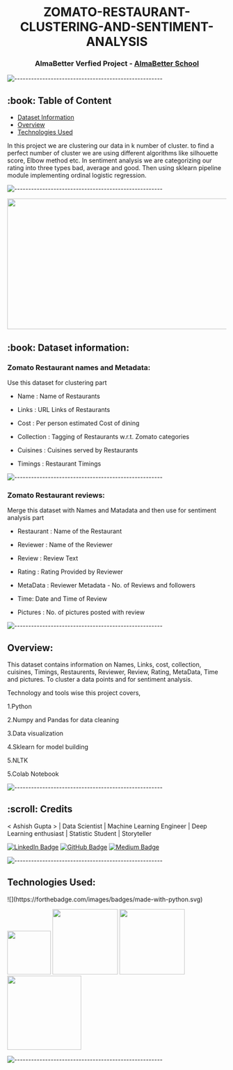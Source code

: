 <h1 align="center"> ZOMATO-RESTAURANT-CLUSTERING-AND-SENTIMENT-ANALYSIS </h1>
<h3 align="center"> AlmaBetter Verfied Project - <a href="https://www.almabetter.com/"> AlmaBetter School </a> </h5>

![-----------------------------------------------------](https://raw.githubusercontent.com/andreasbm/readme/master/assets/lines/rainbow.png)


<h2> :book: Table of Content</h2>

  * [Dataset Information](#dataset-information)
  * [Overview](#overview)
  * [Technologies Used](#technologies-used)


In this project we are clustering our data in k number of cluster. to find a perfect number of cluster we are using different algorithms like silhouette score, Elbow method etc. In sentiment analysis we are categorizing our rating into three types bad, average and good. Then using sklearn pipeline module implementing ordinal logistic regression.

![-----------------------------------------------------](https://raw.githubusercontent.com/andreasbm/readme/master/assets/lines/rainbow.png)

<img target="_blank" src="https://149695847.v2.pressablecdn.com/wp-content/uploads/2021/08/Zomato-Machine-Learning-1.jpg" width=1000; height=300>

<h2> :book: Dataset information:</h2>

<h3> Zomato Restaurant names and Metadata:</h3>

Use this dataset for clustering part

* Name : Name of Restaurants

* Links : URL Links of Restaurants

* Cost : Per person estimated Cost of dining

* Collection : Tagging of Restaurants w.r.t. Zomato categories

* Cuisines : Cuisines served by Restaurants

* Timings : Restaurant Timings

![-----------------------------------------------------](https://raw.githubusercontent.com/andreasbm/readme/master/assets/lines/rainbow.png)

<h3> Zomato Restaurant reviews:</h3>

Merge this dataset with Names and Matadata and then use for sentiment analysis part

* Restaurant : Name of the Restaurant

* Reviewer : Name of the Reviewer

* Review : Review Text

* Rating : Rating Provided by Reviewer

* MetaData : Reviewer Metadata - No. of Reviews and followers

* Time: Date and Time of Review

* Pictures : No. of pictures posted with review

![-----------------------------------------------------](https://raw.githubusercontent.com/andreasbm/readme/master/assets/lines/rainbow.png)

<h2> Overview:</h2>

This dataset contains information on Names, Links, cost, collection, cuisines, Timings, Restaurents, Reviewer, Review, Rating, MetaData, Time and pictures. To cluster a data points and for sentiment analysis. 

Technology and tools wise this project covers,

1.Python

2.Numpy and Pandas for data cleaning

3.Data visualization

4.Sklearn for model building

5.NLTK

5.Colab Notebook

![-----------------------------------------------------](https://raw.githubusercontent.com/andreasbm/readme/master/assets/lines/rainbow.png)

<!-- CREDITS -->
<h2 id="credits"> :scroll: Credits</h2>

< Ashish Gupta > | Data Scientist | Machine Learning Engineer | Deep Learning enthusiast | Statistic Student | Storyteller


[![LinkedIn Badge](https://img.shields.io/badge/LinkedIn-ashishgupta45?style=for-the-badge&logo=linkedin&logoColor=white)](https://www.linkedin.com/in/ashishgupta45)
[![GitHub Badge](https://img.shields.io/badge/GitHub-Ashishgupta45?style=for-the-badge&logo=github&logoColor=white)](https://github.com/Ashishgupta45)
[![Medium Badge](https://img.shields.io/badge/Medium-1DA1F2?style=for-the-badge&logo=medium&logoColor=white)](https://medium.com/almabetter)

![-----------------------------------------------------](https://raw.githubusercontent.com/andreasbm/readme/master/assets/lines/rainbow.png)

<h2> Technologies Used:</h2>
![](https://forthebadge.com/images/badges/made-with-python.svg)

[<img target="_blank" src="https://user-images.githubusercontent.com/32620288/139657460-40ef4562-76bd-43f5-bbca-47b6bd29863e.png" width=100>](https://numpy.org)    [<img target="_blank" src="https://upload.wikimedia.org/wikipedia/commons/thumb/e/ed/Pandas_logo.svg/450px-Pandas_logo.svg.png" width=150>](https://pandas.pydata.org)  [<img target="_blank" src="https://seaborn.pydata.org/_static/logo-wide-lightbg.svg" width=150>](https://seaborn.pydata.org) [<img target="_blank" src="https://matplotlib.org/_static/logo2_compressed.svg" width=170>](https://matplotlib.org)   

![-----------------------------------------------------](https://raw.githubusercontent.com/andreasbm/readme/master/assets/lines/rainbow.png)
